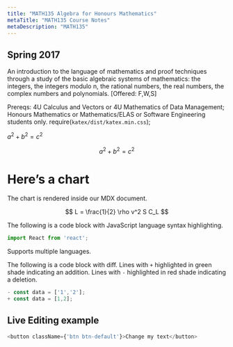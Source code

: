 ```yaml
---
title: "MATH135 Algebra for Honours Mathematics"
metaTitle: "MATH135 Course Notes"
metaDescription: "MATH135"
---
```

 Spring 2017
---
An introduction to the language of mathematics and proof techniques through a study of the basic algebraic systems of mathematics: the integers, the integers modulo n, the rational numbers, the real numbers, the complex numbers and polynomials. [Offered: F,W,S]

Prereqs: 4U Calculus and Vectors or 4U Mathematics of Data Management; Honours Mathematics or Mathematics/ELAS or Software Engineering students only.
require(`katex/dist/katex.min.css`);


$a^2 + b^2 = c^2$

$$a^2 + b^2 = c^2$$

# Here’s a chart

The chart is rendered inside our MDX document.

<Chart />

$$
L = \frac{1}{2} \rho v^2 S C_L
$$

The following is a code block with JavaScript language syntax highlighting.

```javascript
import React from 'react';
```

Supports multiple languages.

The following is a code block with diff. Lines with `+` highlighted in green shade indicating an addition. Lines with `-` highlighted in red shade indicating a deletion.

```javascript
- const data = ['1','2'];
+ const data = [1,2];
```

## Live Editing example

```javascript react-live=true
<button className={'btn btn-default'}>Change my text</button>
```

